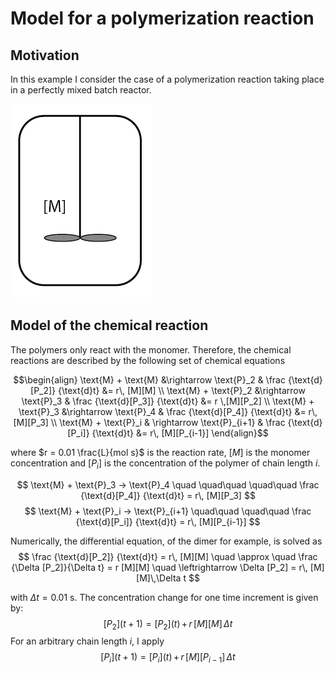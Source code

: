 # Model for a polymerization reaction

## Motivation

In this example I consider the case of a polymerization reaction taking place in a perfectly mixed batch reactor. 

![Icon of a batch reactor](ReadMeObjects/IconReactor.png)

## Model of the chemical reaction
The polymers only react with the monomer. Therefore, the chemical reactions are described by the following set of chemical equations

```math
\begin{align}
\text{M} + \text{M} &\rightarrow \text{P}_2 & \frac {\text{d}[P_2]} {\text{d}t} &= r\, [M][M] \\
\text{M} + \text{P}_2 &\rightarrow \text{P}_3 & \frac {\text{d}[P_3]} {\text{d}t} &= r \,[M][P_2] \\
\text{M} + \text{P}_3 &\rightarrow \text{P}_4 & \frac {\text{d}[P_4]} {\text{d}t} &= r\, [M][P_3] \\
\text{M} + \text{P}_i & \rightarrow \text{P}_{i+1} & \frac {\text{d}[P_i]} {\text{d}t} &= r\, [M][P_{i-1}]
\end{align}
```


where $r = 0.01 \frac{L}{mol s}$ is the reaction rate, $[M]$ is the monomer concentration and $[P_i]$ is the concentration of the polymer of chain length $i$. 

$$
\text{M} + \text{P}_3 -> \text{P}_4 \quad \quad\quad \quad\quad \frac {\text{d}[P_4]} {\text{d}t} = r\, [M][P_3]
$$
$$
\text{M} + \text{P}_i -> \text{P}_{i+1} \quad\quad \quad\quad \frac {\text{d}[P_i]} {\text{d}t} = r\, [M][P_{i-1}]
$$

Numerically, the differential equation, of the dimer for example, is solved as
$$
\frac {\text{d}[P_2]} {\text{d}t} = r\, [M][M] \quad \approx \quad \frac {\Delta [P_2]}{\Delta t} = r [M][M]  \quad \leftrightarrow \Delta [P_2] = r\, [M][M]\,\Delta t
$$

with $\Delta t = 0.01$ s. The concentration change for one time increment is given by:
$$
[P_2] (t+1) = [P_2](t)\, + \, r\, [M][M]\,\Delta t
$$
For an arbitrary chain length $i$, I apply
$$
[P_i] (t+1) = [P_i](t)\, + \, r\, [M][P_{i-1}]\,\Delta t
$$
